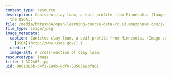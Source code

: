 ```yaml
---
content_type: resource
description: Canisteo clay loam, a soil profile from Minnesota. (Image courtesy of
  the USDA.)
file: /media/https%3A/open-learning-course-data-rc.s3.amazonaws.com/1-322-soil-behavior-spring-2005/8861085b34f2189b8df958563a9bfa61_1-322s05.jpg
file_type: image/jpeg
image_metadata:
  caption: Canisteo clay loam, a soil profile from Minnesota. (Image courtesy of the
    [USDA](http://www.usda.gov/).)
  credit: ''
  image-alt: A cross-section of clay loam.
resourcetype: Image
title: 1-322s05.jpg
uid: 8861085b-34f2-189b-8df9-58563a9bfa61
---
```

